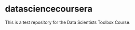 datasciencecoursera
===================
This is a test repository for the 
Data Scientists Toolbox Course.
